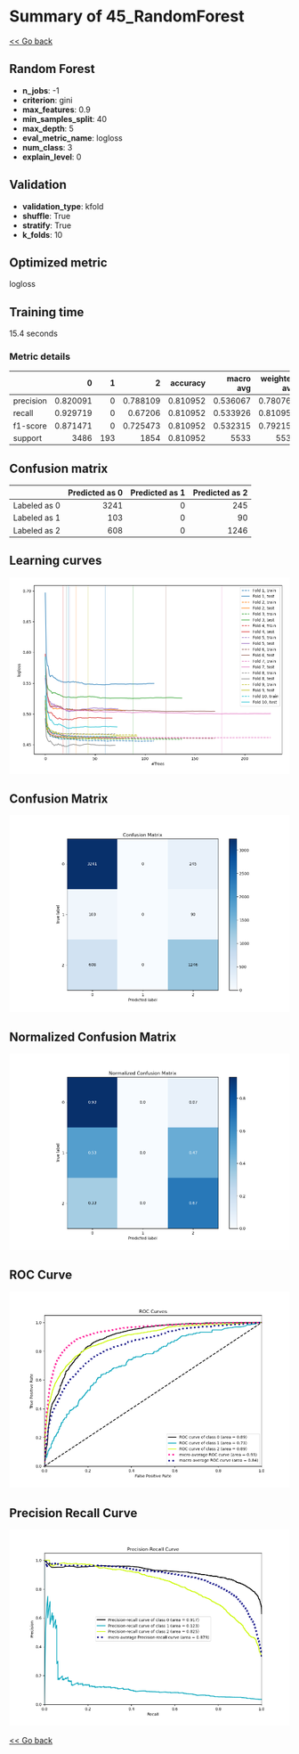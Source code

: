 # Summary of 45_RandomForest

[<< Go back](../README.md)


## Random Forest
- **n_jobs**: -1
- **criterion**: gini
- **max_features**: 0.9
- **min_samples_split**: 40
- **max_depth**: 5
- **eval_metric_name**: logloss
- **num_class**: 3
- **explain_level**: 0

## Validation
 - **validation_type**: kfold
 - **shuffle**: True
 - **stratify**: True
 - **k_folds**: 10

## Optimized metric
logloss

## Training time

15.4 seconds

### Metric details
|           |           0 |   1 |           2 |   accuracy |   macro avg |   weighted avg |   logloss |
|:----------|------------:|----:|------------:|-----------:|------------:|---------------:|----------:|
| precision |    0.820091 |   0 |    0.788109 |   0.810952 |    0.536067 |       0.780768 |   0.49597 |
| recall    |    0.929719 |   0 |    0.67206  |   0.810952 |    0.533926 |       0.810952 |   0.49597 |
| f1-score  |    0.871471 |   0 |    0.725473 |   0.810952 |    0.532315 |       0.792152 |   0.49597 |
| support   | 3486        | 193 | 1854        |   0.810952 | 5533        |    5533        |   0.49597 |


## Confusion matrix
|              |   Predicted as 0 |   Predicted as 1 |   Predicted as 2 |
|:-------------|-----------------:|-----------------:|-----------------:|
| Labeled as 0 |             3241 |                0 |              245 |
| Labeled as 1 |              103 |                0 |               90 |
| Labeled as 2 |              608 |                0 |             1246 |

## Learning curves
![Learning curves](learning_curves.png)
## Confusion Matrix

![Confusion Matrix](confusion_matrix.png)


## Normalized Confusion Matrix

![Normalized Confusion Matrix](confusion_matrix_normalized.png)


## ROC Curve

![ROC Curve](roc_curve.png)


## Precision Recall Curve

![Precision Recall Curve](precision_recall_curve.png)



[<< Go back](../README.md)
